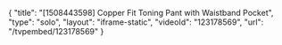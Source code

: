 {
    "title": "[1508443598] Copper Fit Toning Pant with Waistband Pocket",
    "type": "solo",
    "layout": "iframe-static",
    "videoId": "123178569",
    "url": "\/tvpembed\/123178569"
}